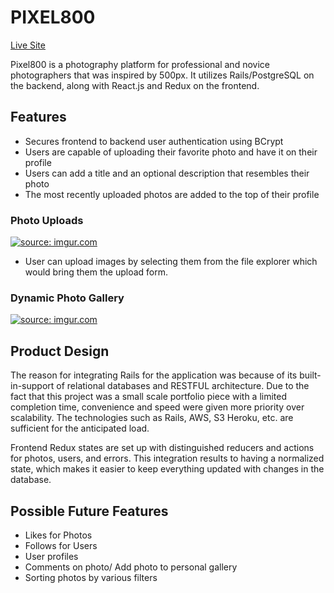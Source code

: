 # PIXEL800
[Live Site](https://pixel800.herokuapp.com/#/)

Pixel800 is a photography platform for professional and novice photographers that was inspired by 500px. It utilizes Rails/PostgreSQL on the backend, along with React.js and Redux on the frontend.


## Features

- Secures frontend to backend user authentication using BCrypt
- Users are capable of uploading their favorite photo and have it on their profile
- Users can add a title and an optional description that resembles their photo
- The most recently uploaded photos are added to the top of their profile


### Photo Uploads 

<a href="https://imgur.com/rkRgjYt"><img src="https://i.imgur.com/rkRgjYt.png" title="source: imgur.com" /></a>

- User can upload images by selecting them from the file explorer which would bring them the upload form.


### Dynamic Photo Gallery 

<a href="https://imgur.com/dYfbQN6"><img src="https://i.imgur.com/dYfbQN6.png" title="source: imgur.com" /></a>


## Product Design
  The reason for integrating Rails for the application was because of its built-in-support of relational databases and RESTFUL architecture. Due to the fact that this project was a small scale portfolio piece with a limited completion time, convenience and speed were given more priority over scalability. The technologies such as Rails, AWS, S3 Heroku, etc. are sufficient for the anticipated load.
  
Frontend Redux states are set up with distinguished reducers and actions for photos, users, and errors. This integration results to having a normalized state, which makes it easier to keep everything updated with changes in the database. 


## Possible Future Features
- Likes for Photos
- Follows for Users
- User profiles
- Comments on photo/ Add photo to personal gallery
- Sorting photos by various filters 
